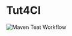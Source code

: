 # Tut4CI

![Maven Teat Workflow](https://github.com/IZUMI-Zu/IZUMI-Zu-Tut4CI/actions/workflows/maven.yml/badge.svg)
